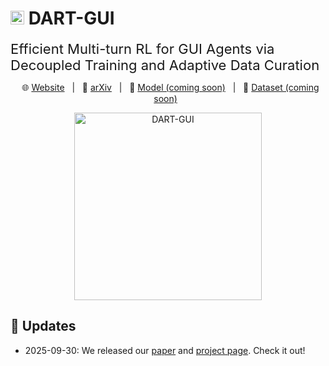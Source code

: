 # <img src="https://computer-use-agents.github.io/dart-gui/icon.png" alt="DART-GUI" style="height: 22px;"> DART-GUI <br>
<span style="font-size:22px;">Efficient Multi-turn RL for GUI Agents via Decoupled Training and Adaptive Data Curation</span>

<p align="center">
&nbsp&nbsp🌐 <a href="https://computer-use-agents.github.io/dart-gui/">Website</a>&nbsp&nbsp | &nbsp&nbsp📑 <a href="https://arxiv.org/abs/2509.23866">arXiv</a>&nbsp&nbsp | &nbsp&nbsp🤖 <a href="">Model (coming soon)</a>&nbsp&nbsp | &nbsp&nbsp🤗 <a href="">Dataset (coming soon)</a>&nbsp&nbsp
</p>

<p align="center">
  <img src="https://computer-use-agents.github.io/dart-gui/stats/teaser.png" alt="DART-GUI" style="height: 300px;">
</p>


## 📢 Updates
- 2025-09-30: We released our [paper](https://arxiv.org/abs/2509.23866) and [project page](https://computer-use-agents.github.io/dart-gui). Check it out!
